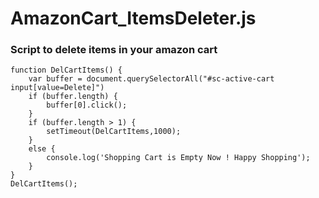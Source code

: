 # AmazonCart_ItemsDeleter.js

### Script to delete items in your amazon cart

```
function DelCartItems() {
	var buffer = document.querySelectorAll("#sc-active-cart input[value=Delete]")
	if (buffer.length) {
		buffer[0].click();
	}
	if (buffer.length > 1) {
		setTimeout(DelCartItems,1000);
	}
	else {
		console.log('Shopping Cart is Empty Now ! Happy Shopping');
	}
}
DelCartItems();
```
